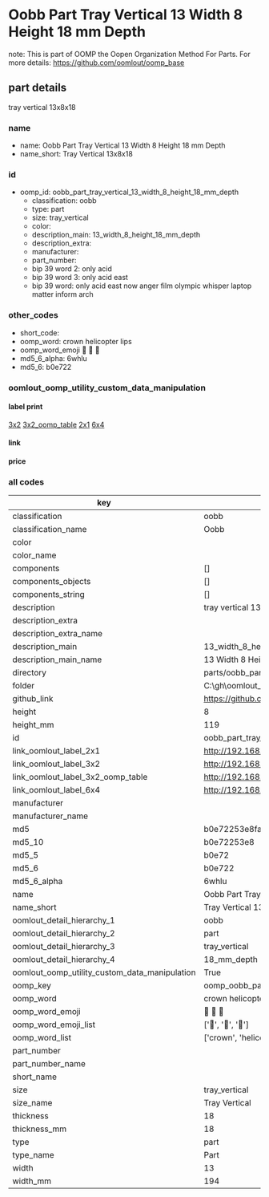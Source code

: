 # Oobb Part Tray Vertical 13 Width 8 Height 18 mm Depth  

note: This is part of OOMP the Oopen Organization Method For Parts. For more details: https://github.com/oomlout/oomp_base

##  part details
  



tray vertical 13x8x18



### name
* name: Oobb Part Tray Vertical 13 Width 8 Height 18 mm Depth
* name_short: Tray Vertical 13x8x18 
### id
* oomp_id: oobb_part_tray_vertical_13_width_8_height_18_mm_depth
  * classification: oobb
  * type: part
  * size: tray_vertical
  * color: 
  * description_main: 13_width_8_height_18_mm_depth
  * description_extra: 
  * manufacturer: 
  * part_number: 
  * bip 39 word 2: only acid
  * bip 39 word 3: only acid east
  * bip 39 word: only acid east now anger film olympic whisper laptop matter inform arch

### other_codes
* short_code: 
* oomp_word: crown helicopter lips
* oomp_word_emoji :crown: :helicopter: :lips:
* md5_6_alpha: 6whlu
* md5_6: b0e722






### oomlout_oomp_utility_custom_data_manipulation
#### label print
[3x2](http://192.168.1.245:1112/?label=oomp%206whlu)
[3x2_oomp_table](http://192.168.1.108:1112/?label=oomp%206whlu)
[2x1](http://192.168.1.242:1112/?label=oomp%206whlu)
[6x4](http://192.168.1.55:1112/?label=oomp%206whlu)    

#### link

                              

#### price







### all codes 
| key | value |  
| --- | --- |  
| classification | oobb |  
| classification_name | Oobb |  
| color |  |  
| color_name |  |  
| components | [] |  
| components_objects | [] |  
| components_string | [] |  
| description | tray vertical 13x8x18 |  
| description_extra |  |  
| description_extra_name |  |  
| description_main | 13_width_8_height_18_mm_depth |  
| description_main_name | 13 Width 8 Height 18 mm Depth |  
| directory | parts/oobb_part_tray_vertical_13_width_8_height_18_mm_depth |  
| folder | C:\gh\oomlout_oobb_version_4_generated_parts\parts\oobb_part_tray_vertical_13_width_8_height_18_mm_depth |  
| github_link | https://github.com/oomlout/oomlout_oomp_part_src/tree/main/parts/oobb_part_tray_vertical_13_width_8_height_18_mm_depth |  
| height | 8 |  
| height_mm | 119 |  
| id | oobb_part_tray_vertical_13_width_8_height_18_mm_depth |  
| link_oomlout_label_2x1 | http://192.168.1.242:1112/?label=oomp%206whlu |  
| link_oomlout_label_3x2 | http://192.168.1.245:1112/?label=oomp%206whlu |  
| link_oomlout_label_3x2_oomp_table | http://192.168.1.108:1112/?label=oomp%206whlu |  
| link_oomlout_label_6x4 | http://192.168.1.55:1112/?label=oomp%206whlu |  
| manufacturer |  |  
| manufacturer_name |  |  
| md5 | b0e72253e8fa9349590459728b407cd8 |  
| md5_10 | b0e72253e8 |  
| md5_5 | b0e72 |  
| md5_6 | b0e722 |  
| md5_6_alpha | 6whlu |  
| name | Oobb Part Tray Vertical 13 Width 8 Height 18 mm Depth |  
| name_short | Tray Vertical 13x8x18  |  
| oomlout_detail_hierarchy_1 | oobb |  
| oomlout_detail_hierarchy_2 | part |  
| oomlout_detail_hierarchy_3 | tray_vertical |  
| oomlout_detail_hierarchy_4 | 18_mm_depth |  
| oomlout_oomp_utility_custom_data_manipulation | True |  
| oomp_key | oomp_oobb_part_tray_vertical_13_width_8_height_18_mm_depth |  
| oomp_word | crown helicopter lips |  
| oomp_word_emoji | :crown: :helicopter: :lips: |  
| oomp_word_emoji_list | [':crown:', ':helicopter:', ':lips:'] |  
| oomp_word_list | ['crown', 'helicopter', 'lips'] |  
| part_number |  |  
| part_number_name |  |  
| short_name |  |  
| size | tray_vertical |  
| size_name | Tray Vertical |  
| thickness | 18 |  
| thickness_mm | 18 |  
| type | part |  
| type_name | Part |  
| width | 13 |  
| width_mm | 194 |  
